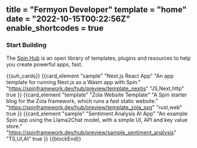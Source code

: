 title = "Fermyon Developer"
template = "home"
date = "2022-10-15T00:22:56Z"
enable_shortcodes = true
---

### Start Building

<p class="subtitle mb-5">The <a href="https://spinframework.dev/hub" target="_blank">Spin Hub</a> is an open library of templates, plugins and resources to help you create powerful apps, fast.</p>

{{suh_cards}}
{{card_element "sample" "Next.js React App" "An app template for running Next.js as a Wasm app with Spin." "https://spinframework.dev/hub/preview/template_nextjs" "JS,Next,http" true }}
{{card_element "template" "Zola Website Template" "A Spin starter blog for the Zola framework, which runs a fast static website." "https://spinframework.dev/hub/preview/template_zola_ssg" "rust,web" true }}
{{card_element "sample" "Sentiment Analysis AI App" "An example Spin app using the Llama2Chat model, with a simple UI, API and key value store." "https://spinframework.dev/hub/preview/sample_sentiment_analysis" "TS,UI,AI" true }}
{{blockEnd}}